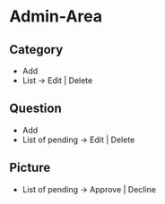 # Admin-Area

## Category

- Add
- List -> Edit | Delete

## Question

- Add
- List of pending -> Edit | Delete

## Picture

- List of pending -> Approve | Decline
